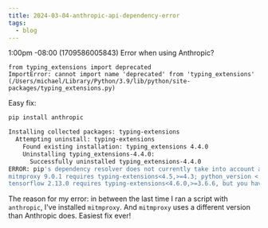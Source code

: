 ```yaml
---
title: 2024-03-04-anthropic-api-dependency-error
tags:
  - blog
---
```

1:00pm -08:00 (1709586005843)
Error when using Anthropic?
```zh
from typing_extensions import deprecated
ImportError: cannot import name 'deprecated' from 'typing_extensions' (/Users/michael/Library/Python/3.9/lib/python/site-packages/typing_extensions.py)
```
Easy fix:
```zsh
pip install anthropic

Installing collected packages: typing-extensions
  Attempting uninstall: typing-extensions
    Found existing installation: typing_extensions 4.4.0
    Uninstalling typing_extensions-4.4.0:
      Successfully uninstalled typing_extensions-4.4.0
ERROR: pip's dependency resolver does not currently take into account all the packages that are installed. This behaviour is the source of the following dependency conflicts.
mitmproxy 9.0.1 requires typing-extensions<4.5,>=4.3; python_version < "3.10", but you have typing-extensions 4.10.0 which is incompatible.
tensorflow 2.13.0 requires typing-extensions<4.6.0,>=3.6.6, but you have typing-extensions 4.10.0 which is incompatible.
```

The reason for my error: in between the last time I ran a script with `anthropic`, I've installed `mitmproxy`.  And `mitmproxy` uses a different version than Anthropic does.
Easiest fix ever!